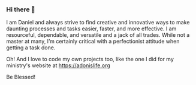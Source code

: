 ### Hi there 👋

I am Daniel and always strive to find creative and innovative ways to make daunting processes and tasks easier, faster, and more effective.
I am resourceful, dependable, and versatile and a jack of all trades. 
While not a master at many, I’m certainly critical with a perfectionist attitude when getting a task done.

Oh! And I love to code my own projects too, like the one I did for my ministry's website at https://adonislife.org

Be Blessed!

